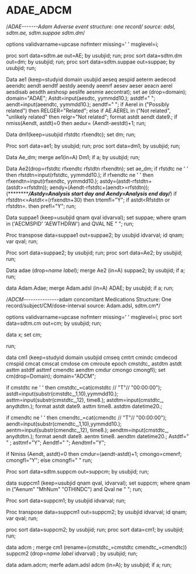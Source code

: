 # ADAE_ADCM

/*ADAE-------Adam Adverse event
structure: one record/
source: adsl, sdtm.ae, sdtm.suppae sdtm.dm*/

options validvarname=upcase nofmterr missing=' ' msglevel=i;

proc sort data=sdtm.ae out=AE; by usubjid; run;
proc sort data=sdtm.dm out=dm; by usubjid; run;
proc sort data=sdtm.suppae out=suppae; by usubjid; run;

Data ae1 (keep=studyid domain usubjid aeseq aespid aeterm aedecod
aeendtc aendt aendtf aestdy aeendy aeenrf aesev aeser aeacn aerel
aesdisab aesdth aeshosp aeslife aesmie aecontrat);
set ae (drop=domain);
domain="ADAE";
Astdt=input(aesdtc, yymmdd10.);
astdtf=" ";
aendt=input(aeendtc, yymmdd10.);
aendtf=" ";
if Aerel in ("Possibly related") then RELGER="Related";
else if AE.AEREL in ("Not related", "unlikely related" then relgr="Not related";
format astdt aendt date9.;
if nmiss(Aendt, astdt)=0 then aedur= (Aendt-aestdt)+1;
run;

Data dm1(keep=usubjid rfstdtc rfxendtc);
set dm;
run;

Proc sort data=ae1; by usubjid; run;
proc sort data=dm1; by usubjid; run;

Data Ae_dm;
merge ae1(in=A) Dm1;
if a;
by usubjid;
run;

Data Ae2(drop=rfstdtc rfxendtc rfstdtn rfxendtn);
set ae_dm;
if rfstdtc ne ' ' then 
rfstdtn=input(rfstdtc, yymmdd10.);
if rfxendtc ne ' ' then 
rfxendtn=input(rfxendtc, yymmdd10.);
astdy=(astdt-rfstdtn+(astdt>=rfstdtn));
aendy=(Aendt-rfstdtc+(aendt>=rfstdtn));
(***************/*Astdy=Analysis start day and Aendy=Analysis end day*/*******)
if rfstdtn<=Astdt<=(rfxendtn+30) then trtemfl="Y";
if astdt<Rfstdtn or rfstdtn=. then prefl="Y";
run;


Data suppae1 (keep=usubjid qnam qval idvarval);
set suppae;
where qnam in ('AECMSPID' 'AEWTHDRW') and QVAL NE " ";
run;

Proc transpose data=suppae1 out=suppae2;
by usubjid idvarval;
id qnam;
var qval;
run;

Proc sort data=suppae2; by usubjid; run;
proc sort data=Ae2; by usubjid; run;

Data adae (drop=_name_ _label_);
merge Ae2 (in=A) suppae2;
by usubjid;
if a;
run;

data Adam.Adae;
merge Adam.adsl (in=A) ADAE;
by usubjid;
if a;
run;

/*ADCM*---------------adam concomitant Medications
Structure: One record/subject/CM/dose-interval
source: Adam.adsl, sdtm.cm*/

options validvarname=upcase nofmterr missing=' ' msglevel=i;
proc sort data=sdtm.cm out=cm; by usubjid; run;

data x;
set cm;

run;

data cm1 (keep=studyid domain usubjid cmseq cmtrt cmindc cmdecod cmspid cmcat cmscat cmdose cm
cmroute epoch cmstdtc_ astdtm astdt asttm astdtf asttmf cmendtc aendtm cmdur cmongo cmongfl);
set cm(drop=Domain);
domain="ADCM";

if cmstdtc ne ' ' then cmstdtc_=cat(cmstdtc // "T"// "00:00:00");
astdt=input(substr(cmstdtc_,1,10),yymmdd10.);
asttm=input(substr(cmstdtc_,12), time8.);
astdtm=input(cmstdtc_, anydtdtm.);
format astdt date9. asttm time8. astdtm datetime20.;

if cmendtc ne ' ' then cmendtc_=cat(cmendtc // "T"// "00:00:00");
aendt=input(substr(cmendtc_,1,10),yymmdd10.);
aentm=input(substr(cmendtc_,12), time8.);
aendtm=input(cmstdtc_, anydtdtm.);
format aendt date9. aentm time8. aendtm datetime20.;
Astdtf=" " ;
asttmf="Y";
Aendtf=" ";
Aendtmf="Y";

if Nmiss (Aendt, astdt)=0 then cmdur=(aendt-astdt)+1;
cmongo=cmenrf;
cmongfl="Y"; else cmongfl=" "
run;

Proc sort data=sdtm.suppcm out=suppcm; by usubjid; run;

data suppcm1 (keep=usubjid qnam qval, idvarval);
set suppcm;
where qnam in ("Aenum" "MhNum" "OTHINDC") and Qval ne " ";
run;

Proc sort data=suppcm1; by usubjid idvarval; run;

Proc transpose data=suppcm1 out=suppcm2;
by usubjid idvarval;
id qnam;
var qval;
run;

proc sort data=suppcm2; by usubjid; run;
proc sort data=cm1; by usubjid; run;

data adcm ;
merge cm1 (rename=(cmstdtc_=cmstdtc cmendtc_=cmendtc)) suppcm2 (drop=_name_ _label_ idvarval) ;
by usubjid;
run;

data adam.adcm;
merfe adam.adsl adcm (in=A);
by usubjid;
if a;
run;






































































